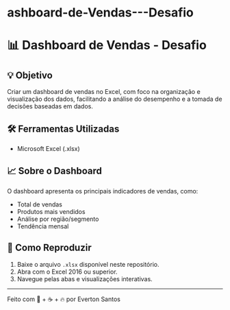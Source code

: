 # ashboard-de-Vendas---Desafio
# 📊 Dashboard de Vendas - Desafio

## 💡 Objetivo
Criar um dashboard de vendas no Excel, com foco na organização e visualização dos dados, facilitando a análise do desempenho e a tomada de decisões baseadas em dados.

## 🛠 Ferramentas Utilizadas
- Microsoft Excel (.xlsx)

## 📈 Sobre o Dashboard
O dashboard apresenta os principais indicadores de vendas, como:
- Total de vendas
- Produtos mais vendidos
- Análise por região/segmento
- Tendência mensal

## 🔁 Como Reproduzir
1. Baixe o arquivo `.xlsx` disponível neste repositório.
2. Abra com o Excel 2016 ou superior.
3. Navegue pelas abas e visualizações interativas.

---

Feito com 💼 + ☕ + 🔥 por Everton Santos
